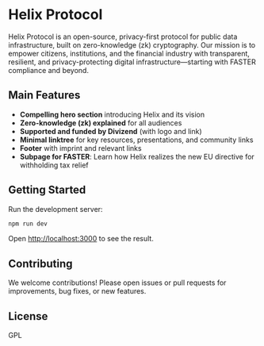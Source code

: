 # Helix Protocol

Helix Protocol is an open-source, privacy-first protocol for public data infrastructure, built on zero-knowledge (zk) cryptography. Our mission is to empower citizens, institutions, and the financial industry with transparent, resilient, and privacy-protecting digital infrastructure—starting with FASTER compliance and beyond.

## Main Features

- **Compelling hero section** introducing Helix and its vision
- **Zero-knowledge (zk) explained** for all audiences
- **Supported and funded by Divizend** (with logo and link)
- **Minimal linktree** for key resources, presentations, and community links
- **Footer** with imprint and relevant links
- **Subpage for FASTER**: Learn how Helix realizes the new EU directive for withholding tax relief

## Getting Started

Run the development server:

```bash
npm run dev
```

Open [http://localhost:3000](http://localhost:3000) to see the result.

## Contributing

We welcome contributions! Please open issues or pull requests for improvements, bug fixes, or new features.

## License

GPL
